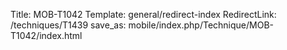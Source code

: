 Title: MOB-T1042
Template: general/redirect-index
RedirectLink: /techniques/T1439
save_as: mobile/index.php/Technique/MOB-T1042/index.html
